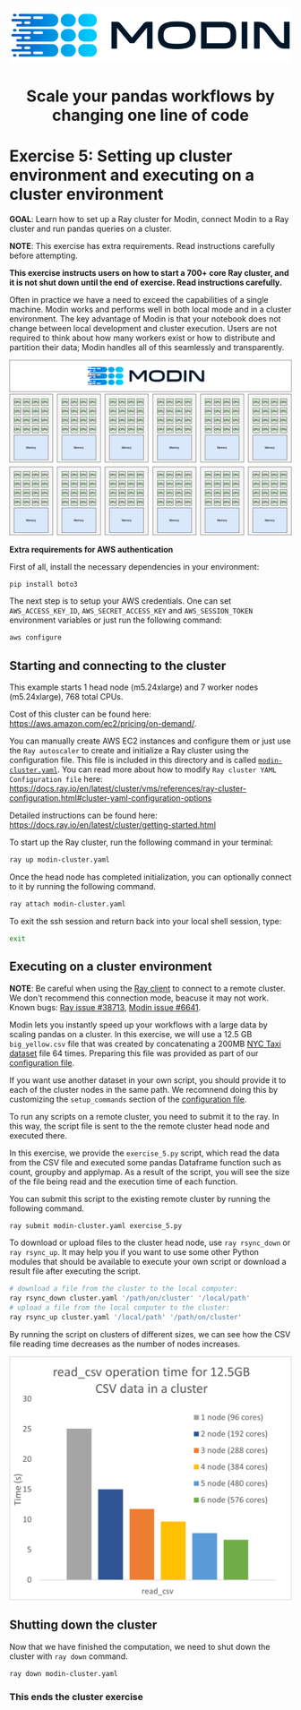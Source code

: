 ![LOGO](../../../img/MODIN_ver2_hrz.png)

<center>
<h1>Scale your pandas workflows by changing one line of code</h2>
</center>

# Exercise 5: Setting up cluster environment and executing on a cluster environment

**GOAL**: Learn how to set up a Ray cluster for Modin, connect Modin to a Ray cluster and run pandas queries on a cluster.

**NOTE**: This exercise has extra requirements. Read instructions carefully before attempting. 

**This exercise instructs users on how to start a 700+ core Ray cluster,
and it is not shut down until the end of exercise. Read instructions carefully.**

Often in practice we have a need to exceed the capabilities of a single machine.
Modin works and performs well in both local mode and in a cluster environment.
The key advantage of Modin is that your notebook does not change between
local development and cluster execution. Users are not required to think about
how many workers exist or how to distribute and partition their data;
Modin handles all of this seamlessly and transparently.

![Cluster](../../../img/modin_cluster.png)

**Extra requirements for AWS authentication**

First of all, install the necessary dependencies in your environment:

```bash
pip install boto3
```

The next step is to setup your AWS credentials. One can set  `AWS_ACCESS_KEY_ID`, 
`AWS_SECRET_ACCESS_KEY` and `AWS_SESSION_TOKEN` environment variables or
just run the following command:

```bash
aws configure
```

## Starting and connecting to the cluster

This example starts 1 head node (m5.24xlarge) and 7 worker nodes (m5.24xlarge), 768 total CPUs.

Cost of this cluster can be found here: https://aws.amazon.com/ec2/pricing/on-demand/.

You can manually create AWS EC2 instances and configure them or just use the `Ray autoscaler` to create and initialize
a Ray cluster using the configuration file. This file is included in this directory and is called
[`modin-cluster.yaml`](https://github.com/modin-project/modin/blob/master/examples/tutorial/jupyter/execution/pandas_on_ray/cluster/modin-cluster.yaml).
You can read more about how to modify `Ray cluster YAML Configuration file` here:
https://docs.ray.io/en/latest/cluster/vms/references/ray-cluster-configuration.html#cluster-yaml-configuration-options

Detailed instructions can be found here: https://docs.ray.io/en/latest/cluster/getting-started.html

To start up the Ray cluster, run the following command in your terminal:

```bash
ray up modin-cluster.yaml
```

Once the head node has completed initialization, you can optionally connect to it by running the following command.

```bash
ray attach modin-cluster.yaml
```

To exit the ssh session and return back into your local shell session, type:

```bash
exit
```

## Executing on a cluster environment

**NOTE**: Be careful when using the [Ray client](https://docs.ray.io/en/latest/cluster/running-applications/job-submission/ray-client.html)
to connect to a remote cluster. We don't recommend this connection mode, beacuse it may not work. Known bugs:
[Ray issue #38713](https://github.com/ray-project/ray/issues/38713), [Modin issue #6641](https://github.com/modin-project/modin/issues/6641).

Modin lets you instantly speed up your workflows with a large data by scaling pandas on a cluster.
In this exercise, we will use a 12.5 GB `big_yellow.csv` file that was created by concatenating a 200MB 
[NYC Taxi dataset](https://modin-datasets.intel.com/testing/yellow_tripdata_2015-01.csv) 
file 64 times. Preparing this file was provided as part of our [configuration file](https://github.com/modin-project/modin/blob/master/examples/tutorial/jupyter/execution/pandas_on_ray/cluster/modin-cluster.yaml).

If you want use another dataset in your own script, you should provide it to each of the cluster nodes in the same path.
We recomnend doing this by customizing the `setup_commands` section of the [configuration file](https://github.com/modin-project/modin/blob/master/examples/tutorial/jupyter/execution/pandas_on_ray/cluster/modin-cluster.yaml).

To run any scripts on a remote cluster, you need to submit it to the ray. In this way, the script file 
is sent to the the remote cluster head node and executed there. 

In this exercise, we provide the `exercise_5.py` script, which read the data from the CSV file and executed 
some pandas Dataframe function such as count, groupby and applymap. As a result of the script, you will see 
the size of the file being read and the execution time of each function.

You can submit this script to the existing remote cluster by running the following command.

```bash
ray submit modin-cluster.yaml exercise_5.py
```

To download or upload files to the cluster head node, use `ray rsync_down` or `ray rsync_up`. It may help you if you want to use
some other Python modules that should be available to execute your own script or download a result file after executing the script.

```bash
# download a file from the cluster to the local computer:
ray rsync_down cluster.yaml '/path/on/cluster' '/local/path'
# upload a file from the local computer to the cluster:
ray rsync_up cluster.yaml '/local/path' '/path/on/cluster'
```

By running the script on clusters of different sizes, we can see how the CSV file reading time decreases as the number of nodes increases.

![ClusterPerf](../../../img/modin_cluster_perf.png)

## Shutting down the cluster

Now that we have finished the computation, we need to shut down the cluster with `ray down` command.

```bash
ray down modin-cluster.yaml
```

### This ends the cluster exercise
